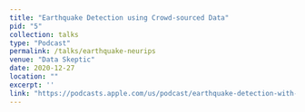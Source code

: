 ```yaml
---
title: "Earthquake Detection using Crowd-sourced Data"
pid: "5"
collection: talks
type: "Podcast"
permalink: /talks/earthquake-neurips
venue: "Data Skeptic"
date: 2020-12-27
location: ""
excerpt: ''
link: "https://podcasts.apple.com/us/podcast/earthquake-detection-with-crowd-sourced-data/id890348705?i=1000503497228"
---
```




